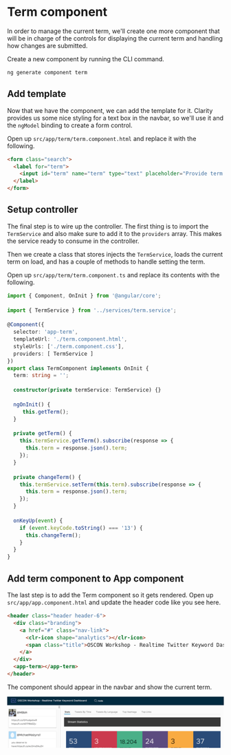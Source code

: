 # Term component

In order to manage the current term, we'll create one more component that will be in charge of the controls for displaying the current term and handling how changes are submitted.

Create a new component by running the CLI command.

```bash
ng generate component term
```

## Add template

Now that we have the component, we can add the template for it. Clarity provides us some nice styling for a text box in the navbar, so we'll use it and the `ngModel` binding to create a form control.

Open up `src/app/term/term.component.html` and replace it with the following.

```html
<form class="search">
  <label for="term">
    <input id="term" name="term" type="text" placeholder="Provide term to profile" [(ngModel)]="term" (keyup)="onKeyUp($event)">
  </label>
</form>

```

## Setup controller

The final step is to wire up the controller. The first thing is to import the `TermService` and also make sure to add it to the `providers` array. This makes the service ready to consume in the controller.

Then we create a class that stores injects the `TermService`, loads the current term on load, and has a couple of methods to handle setting the term.

Open up `src/app/term/term.component.ts` and replace its contents with the following.

```typescript
import { Component, OnInit } from '@angular/core';

import { TermService } from '../services/term.service';

@Component({
  selector: 'app-term',
  templateUrl: './term.component.html',
  styleUrls: ['./term.component.css'],
  providers: [ TermService ]
})
export class TermComponent implements OnInit {
  term: string = '';

  constructor(private termService: TermService) {}

  ngOnInit() {
     this.getTerm();
  }

  private getTerm() {
    this.termService.getTerm().subscribe(response => {
      this.term = response.json().term;
    });
  }

  private changeTerm() {
    this.termService.setTerm(this.term).subscribe(response => {
      this.term = response.json().term;
    });
  }

  onKeyUp(event) {
    if (event.keyCode.toString() === '13') {
      this.changeTerm();
    }
  }
}
```

## Add term component to App component

The last step is to add the Term component so it gets rendered. Open up `src/app/app.component.html` and update the header code like you see here.

```html
<header class="header header-6">
  <div class="branding">
    <a href="#" class="nav-link">
      <clr-icon shape="analytics"></clr-icon>
      <span class="title">OSCON Workshop - Realtime Twitter Keyword Dashboard</span>
    </a>
  </div>
  <app-term></app-term>
</header>
```

The component should appear in the navbar and show the current term.

![Term component](term-component.png)